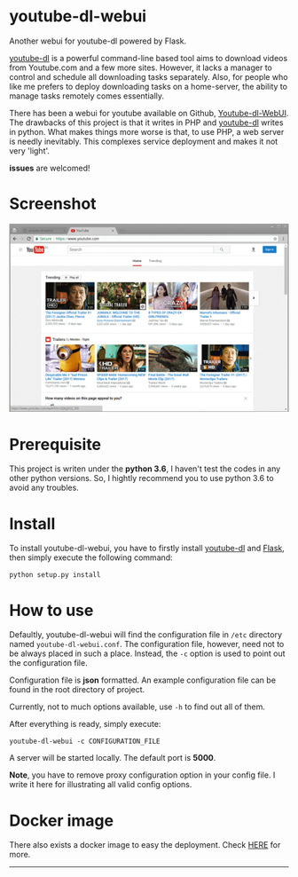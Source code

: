 # youtube-dl-webui

Another webui for youtube-dl powered by Flask.

[youtube-dl][1] is a powerful command-line based tool aims to download videos
from Youtube.com and a few more sites. However, it lacks a manager to control
and schedule all downloading tasks separately. Also, for people who like me
prefers to deploy downloading tasks on a home-server, the ability to manage
tasks remotely comes essentially.

There has been a webui for youtube available on Github, [Youtube-dl-WebUI][2].
The drawbacks of this project is that it writes in PHP and [youtube-dl][1]
writes in python. What makes things more worse is that, to use PHP, a web
server is needly inevitably. This complexes service deployment and makes it not
very 'light'.

**issues** are welcomed!

# Screenshot

![screenshot1](screen_shot/1.gif)

# Prerequisite

This project is writen under the **python 3.6**, I haven't test the codes in
any other python versions. So, I hightly recommend you to use python 3.6 to
avoid any troubles.


# Install

To install youtube-dl-webui, you have to firstly install [youtube-dl][1] and
[Flask][3], then simply execute the following command:

    python setup.py install

# How to use

Defaultly, youtube-dl-webui will find the configuration file in `/etc`
directory named `youtube-dl-webui.conf`. The configuration file, however,
need not to be always placed in such a place. Instead, the `-c` option is
used to point out the configuration file.

Configuration file is __json__ formatted. An example configuration file
can be found in the root directory of project.

Currently, not to much options available, use `-h` to find out all of them.

After everything is ready, simply execute:

    youtube-dl-webui -c CONFIGURATION_FILE

A server will be started locally. The default port is **5000**.

**Note**, you have to remove proxy configuration option in your config file. I
write it here for illustrating all valid config options.

# Docker image

There also exists a docker image to easy the deployment. Check [HERE][4] for
more.

---

[1]: https://github.com/rg3/youtube-dl
[2]: https://github.com/avignat/Youtube-dl-WebUI
[3]: https://github.com/pallets/flask
[4]: https://hub.docker.com/r/d0u9/youtube-dl-webui/

